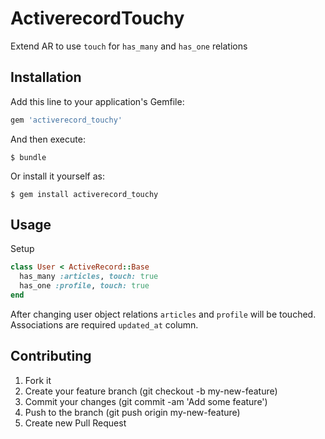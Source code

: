 # ActiverecordTouchy


Extend AR to use `touch` for `has_many` and `has_one` relations

## Installation

Add this line to your application's Gemfile:

```ruby
gem 'activerecord_touchy'
```

And then execute:

    $ bundle

Or install it yourself as:

    $ gem install activerecord_touchy
    
## Usage

Setup

```ruby
class User < ActiveRecord::Base
  has_many :articles, touch: true
  has_one :profile, touch: true
end
```

After changing user object relations `articles` and `profile` will be touched.
Associations are required `updated_at` column.

## Contributing
1. Fork it
2. Create your feature branch (git checkout -b my-new-feature)
3. Commit your changes (git commit -am 'Add some feature')
4. Push to the branch (git push origin my-new-feature)
5. Create new Pull Request
